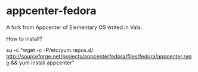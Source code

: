 appcenter-fedora
================

A fork from Appcenter of Elementary OS writed in Vala.

How to install?

su -c "wget -c -P/etc/yum.repos.d/ http://sourceforge.net/projects/appcenterfedora/files/fedora/appcenter.repo && yum install appcenter"
